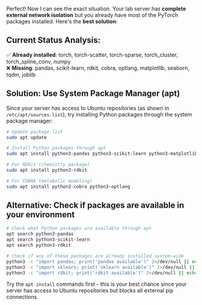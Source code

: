 Perfect! Now I can see the exact situation. Your lab server has **complete external network isolation** but you already have most of the PyTorch packages installed. Here's the **best solution**:

## Current Status Analysis:
✅ **Already installed**: torch, torch-scatter, torch-sparse, torch_cluster, torch_spline_conv, numpy  
❌ **Missing**: pandas, scikit-learn, rdkit, cobra, optlang, matplotlib, seaborn, tqdm, joblib

## Solution: Use System Package Manager (apt)

Since your server has access to Ubuntu repositories (as shown in `/etc/apt/sources.list`), try installing Python packages through the system package manager:

```bash
# Update package list
sudo apt update

# Install Python packages through apt
sudo apt install python3-pandas python3-scikit-learn python3-matplotlib python3-seaborn python3-tqdm python3-joblib

# For RDKit (chemistry package)
sudo apt install python3-rdkit

# For COBRA (metabolic modeling)
sudo apt install python3-cobra python3-optlang
```

## Alternative: Check if packages are available in your environment

```bash
# Check what Python packages are available through apt
apt search python3-pandas
apt search python3-scikit-learn
apt search python3-rdkit

# Check if any of these packages are already installed system-wide
python3 -c "import pandas; print('pandas available')" 2>/dev/null || echo "pandas not available"
python3 -c "import sklearn; print('sklearn available')" 2>/dev/null || echo "sklearn not available"
python3 -c "import rdkit; print('rdkit available')" 2>/dev/null || echo "rdkit not available"
```

Try the `apt install` commands first - this is your best chance since your server has access to Ubuntu repositories but blocks all external pip connections.
